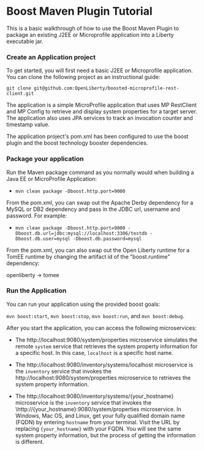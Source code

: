 # Boost Maven Plugin Tutorial

This is a basic walkthrough of how to use the Boost Maven Plugin to package an existing J2EE or Microprofile application into a Liberty executable jar.

### Create an Application project

To get started, you will first need a basic J2EE or Microprofile application. You can clone the following project as an instructional guide:

`git clone git@github.com:OpenLiberty/boosted-microprofile-rest-client.git`

The application is a simple MicroProfile application that uses MP RestClient and MP Config to retrieve and display system properties for a target server. The application also uses JPA services to track an invocation counter and timestamp value.

The application project's pom.xml has been configured to use the boost plugin and the boost technology booster dependencies.

### Package your application

Run the Maven package command as you normally would when building a Java EE or MicroProfile Application:

* `mvn clean package -Dboost.http.port=9000`

From the pom.xml, you can swap out the Apache Derby dependency for a MySQL or DB2 dependency and pass in the JDBC url, username and password. For example:

* `mvn clean package -Dboost.http.port=9000 -Dboost.db.url=jdbc:mysql://localhost:3306/testdb -Dboost.db.user=mysql -Dboost.db.password=mysql`

From the pom.xml, you can also swap out the Open Liberty runtime for a TomEE runtime by changing the artifact id of the "boost.runtime" dependency:

openliberty -> tomee 

### Run the Application

You can run your application using the provided boost goals: 

`mvn boost:start`, `mvn boost:stop`, `mvn boost:run`, and `mvn boost:debug`. 

After you start the application, you can access the following microservices:

* The http://localhost:9080/system/properties  microservice simulates the remote `system` service that retrieves the system property information for a specific host. In this case, `localhost` is a specific host name.

* The http://localhost:9080/inventory/systems/localhost microservice is the `inventory` service that invokes the http://localhost:9080/system/properties microservice to retrieves the system property information.

* The http://localhost:9080/inventory/systems/{your_hostname} microservice is the `inventory` service that invokes the \http://{your_hostname}:9080/system/properties microservice. In Windows, Mac OS, and Linux, get your fully qualified domain name (FQDN) by entering `hostname` from your terminal. Visit the URL by replacing `{your_hostname}` with your FQDN.
You will see the same system property information, but the process of getting the information is different.
